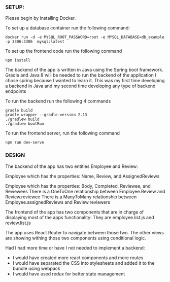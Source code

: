 

### SETUP:

Please begin by installing Docker.

To set up a database container run the following command:

```docker run -d -e MYSQL_ROOT_PASSWORD=root -e MYSQL_DATABASE=db_example -p 3306:3306  mysql:latest```

To set up the frontend code run the following command

```npm install```



The backend of the app is written in Java using the Spring boot framework.
Gradle and Java 8 will be needed to run the backend of the application
I chose spring because I wanted to learn it. This was my first time developing a backend in Java
and my second time developing any type of backend endpoints

To run the backend run the following 4 commands

```
gradle build
gradle wrapper --gradle-version 2.13
./gradlew build
./gradlew bootRun
```


To run the frontend server, run the following command

```npm run dev-serve```

### DESIGN

The backend of the app has two entities Employee and Review: 

 Employee which has the properties: Name, Review, and AssignedReviews

Employee which has the properties: Body, Completed, Reviewee, and Reviewees
There is a OneToOne relationship between Employee.Review and Review.reviewee
There is a ManyToMany relationship between Employee.assignedReviews and Review.reviewers

The frontend of the app has two components that are in charge of displaying most of the
apps functionality: They are employee.list.js and review.list.js

The app uses React Router to navigate between those two. The other views are showing withing those two components
using conditional logic.

Had I had more time or have I not needed to implement a backend:
* I would have created more react components and more routes
* I would have separated the CSS into stylesheets and added it to the bundle using webpack
* I would have used redux for better state management





